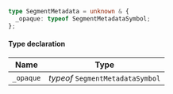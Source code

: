 ```ts
type SegmentMetadata = unknown & {
  _opaque: typeof SegmentMetadataSymbol;
};
```

#### Type declaration

| Name      | Type                             |
| --------- | -------------------------------- |
| `_opaque` | *typeof* `SegmentMetadataSymbol` |
